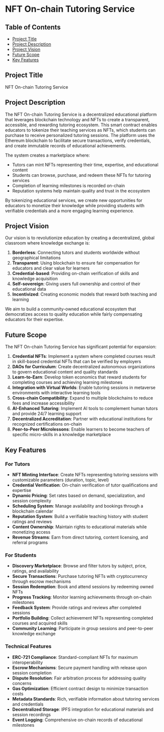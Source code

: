# NFT On-chain Tutoring Service

## Table of Contents
- [Project Title](#project-title)
- [Project Description](#project-description)
- [Project Vision](#project-vision)
- [Future Scope](#future-scope)
- [Key Features](#key-features)

## Project Title
NFT On-chain Tutoring Service

## Project Description
The NFT On-chain Tutoring Service is a decentralized educational platform that leverages blockchain technology and NFTs to create a transparent, accessible, and rewarding tutoring ecosystem. This smart contract enables educators to tokenize their teaching services as NFTs, which students can purchase to receive personalized tutoring sessions. The platform uses the Ethereum blockchain to facilitate secure transactions, verify credentials, and create immutable records of educational achievements.

The system creates a marketplace where:
- Tutors can mint NFTs representing their time, expertise, and educational content
- Students can browse, purchase, and redeem these NFTs for tutoring services
- Completion of learning milestones is recorded on-chain
- Reputation systems help maintain quality and trust in the ecosystem

By tokenizing educational services, we create new opportunities for educators to monetize their knowledge while providing students with verifiable credentials and a more engaging learning experience.

## Project Vision
Our vision is to revolutionize education by creating a decentralized, global classroom where knowledge exchange is:

1. **Borderless**: Connecting tutors and students worldwide without geographical limitations
2. **Transparent**: Using blockchain to ensure fair compensation for educators and clear value for learners
3. **Credential-based**: Providing on-chain verification of skills and knowledge acquisition
4. **Self-sovereign**: Giving users full ownership and control of their educational data
5. **Incentivized**: Creating economic models that reward both teaching and learning

We aim to build a community-owned educational ecosystem that democratizes access to quality education while fairly compensating educators for their expertise.

## Future Scope
The NFT On-chain Tutoring Service has significant potential for expansion:

1. **Credential NFTs**: Implement a system where completed courses result in skill-based credential NFTs that can be verified by employers
2. **DAOs for Curriculum**: Create decentralized autonomous organizations to govern educational content and quality standards
3. **Learn-to-Earn**: Develop token economics that reward students for completing courses and achieving learning milestones
4. **Integration with Virtual Worlds**: Enable tutoring sessions in metaverse environments with interactive learning tools
5. **Cross-chain Compatibility**: Expand to multiple blockchains to reduce fees and increase accessibility
6. **AI-Enhanced Tutoring**: Implement AI tools to complement human tutors and provide 24/7 learning support
7. **Decentralized Accreditation**: Partner with educational institutions for recognized certifications on-chain
8. **Peer-to-Peer Microlessons**: Enable learners to become teachers of specific micro-skills in a knowledge marketplace

## Key Features

### For Tutors
- **NFT Minting Interface**: Create NFTs representing tutoring sessions with customizable parameters (duration, topic, level)
- **Credential Verification**: On-chain verification of tutor qualifications and expertise
- **Dynamic Pricing**: Set rates based on demand, specialization, and session complexity
- **Scheduling System**: Manage availability and bookings through a blockchain calendar
- **Reputation System**: Build a verifiable teaching history with student ratings and reviews
- **Content Ownership**: Maintain rights to educational materials while monetizing access
- **Revenue Streams**: Earn from direct tutoring, content licensing, and referral programs

### For Students
- **Discovery Marketplace**: Browse and filter tutors by subject, price, ratings, and availability
- **Secure Transactions**: Purchase tutoring NFTs with cryptocurrency through escrow mechanisms
- **Session Redemption**: Book and attend sessions by redeeming owned NFTs
- **Progress Tracking**: Monitor learning achievements through on-chain milestones
- **Feedback System**: Provide ratings and reviews after completed sessions
- **Portfolio Building**: Collect achievement NFTs representing completed courses and acquired skills
- **Community Learning**: Participate in group sessions and peer-to-peer knowledge exchange

### Technical Features
- **ERC-721 Compliance**: Standard-compliant NFTs for maximum interoperability
- **Escrow Mechanisms**: Secure payment handling with release upon session completion
- **Dispute Resolution**: Fair arbitration process for addressing quality concerns
- **Gas Optimization**: Efficient contract design to minimize transaction costs
- **Metadata Standards**: Rich, verifiable information about tutoring services and credentials
- **Decentralized Storage**: IPFS integration for educational materials and session recordings
- **Event Logging**: Comprehensive on-chain records of educational milestones
